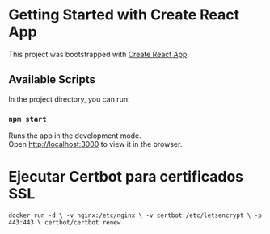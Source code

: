 # Getting Started with Create React App

This project was bootstrapped with [Create React App](https://github.com/facebook/create-react-app).

## Available Scripts

In the project directory, you can run:

### `npm start`

Runs the app in the development mode.\
Open [http://localhost:3000](http://localhost:3000) to view it in the browser.

# Ejecutar Certbot para certificados SSL
``docker run -d \
  -v nginx:/etc/nginx \
  -v certbot:/etc/letsencrypt \
  -p 443:443 \
  certbot/certbot renew
``